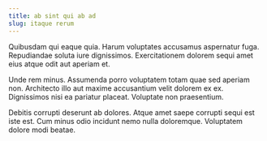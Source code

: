 ```yaml
---
title: ab sint qui ab ad
slug: itaque rerum
---
```


Quibusdam qui eaque quia. Harum voluptates accusamus aspernatur fuga. Repudiandae soluta iure dignissimos. Exercitationem dolorem sequi amet eius atque odit aut aperiam et.

Unde rem minus. Assumenda porro voluptatem totam quae sed aperiam non. Architecto illo aut maxime accusantium velit dolorem ex ex. Dignissimos nisi ea pariatur placeat. Voluptate non praesentium.

Debitis corrupti deserunt ab dolores. Atque amet saepe corrupti sequi est iste est. Cum minus odio incidunt nemo nulla doloremque. Voluptatem dolore modi beatae.
